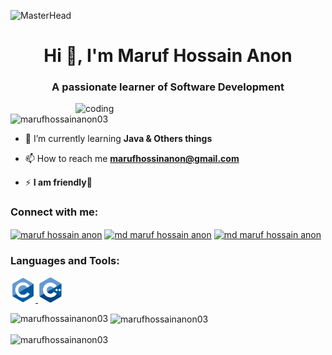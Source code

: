 
![MasterHead](https://user-images.githubusercontent.com/74038190/241765440-80728820-e06b-4f96-9c9e-9df46f0cc0a5.gif)

<h1 align="center">Hi 👋, I'm Maruf Hossain Anon</h1>
<h3 align="center">A passionate learner of Software Development</h3>

<img align="right" alt="coding" width="400" src="https://user-images.githubusercontent.com/55389276/140866485-8fb1c876-9a8f-4d6a-98dc-08c4981eaf70.gif">

<p align="left"> <img src="https://komarev.com/ghpvc/?username=marufhossainanon03&label=Profile%20views&color=0e75b6&style=flat" alt="marufhossainanon03" /> </p>

- 🌱 I’m currently learning **Java & Others things**

- 📫 How to reach me **marufhossinanon@gmail.com**

- ⚡  **I am friendly🙂**

<h3 align="left">Connect with me:</h3>
<p align="left">
<a href="https://www.linkedin.com/feed/" target="blank"><img align="center" src="https://raw.githubusercontent.com/rahuldkjain/github-profile-readme-generator/master/src/images/icons/Social/linked-in-alt.svg" alt="maruf hossain anon" height="30" width="40" /></a>
<a href="https://www.facebook.com/mdmaruf.hossin.336?mibextid=zLoPMf" target="blank"><img align="center" src="https://raw.githubusercontent.com/rahuldkjain/github-profile-readme-generator/master/src/images/icons/Social/facebook.svg" alt="md maruf hossain anon" height="30" width="40" /></a>
<a href="https://leetcode.com/Marufhossainanon/" target="blank"><img align="center" src="https://raw.githubusercontent.com/rahuldkjain/github-profile-readme-generator/master/src/images/icons/Social/leet-code.svg" alt="md maruf hossain anon" height="30" width="40" /></a>
</p>

<h3 align="left">Languages and Tools:</h3>
<p align="left"> <a href="https://www.cprogramming.com/" target="_blank" rel="noreferrer"> <img src="https://raw.githubusercontent.com/devicons/devicon/master/icons/c/c-original.svg" alt="c" width="40" height="40"/> </a> <a href="https://www.w3schools.com/cpp/" target="_blank" rel="noreferrer"> <img src="https://raw.githubusercontent.com/devicons/devicon/master/icons/cplusplus/cplusplus-original.svg" alt="cplusplus" width="40" height="40"/> </a> </p>

<p><img align="left" src="https://github-readme-stats.vercel.app/api/top-langs?username=marufhossainanon03&show_icons=true&locale=en&layout=compact" alt="marufhossainanon03" /></p>

<p>&nbsp;<img align="center" src="https://github-readme-stats.vercel.app/api?username=marufhossainanon03&show_icons=true&locale=en" alt="marufhossainanon03" /></p>

<p><img align="center" src="https://github-readme-streak-stats.herokuapp.com/?user=marufhossainanon03&" alt="marufhossainanon03" /></p>
